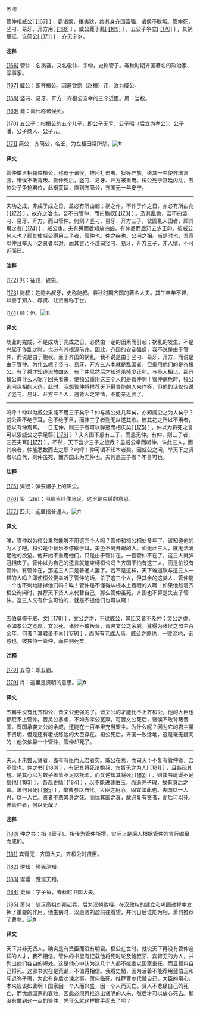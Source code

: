 
苏洵

管仲相威公[
[\[167\]](#note_167)
]
，霸诸侯，攘夷狄，终其身齐国富强，诸侯不敢叛。管仲死，竖刁、易牙、开方用[
[\[168\]](#note_168)
] ，威公薨于乱[
[\[169\]](#note_169)
] ，五公子争立[
[\[170\]](#note_170)
] ，其祸蔓延，讫简公[
[\[171\]](#note_171)
] ，齐无宁岁。

#### 注释 

[\[166\]](#noteBack_166)
管仲：名夷吾，又名敬仲、字仲，史称管子。春秋时期齐国著名的政治家、军事家。

[\[167\]](#noteBack_167)
威公：即齐桓公。因避钦宗（赵桓）讳，改为威公。

[\[168\]](#noteBack_168)
竖刁、易牙、开方：齐桓公宠幸的三个近臣。用：当权。

[\[169\]](#noteBack_169)
薨：周代称诸侯死。

[\[170\]](#noteBack_170)
五公子：指桓公的五个儿子，即公子无亏、公子昭（后立为孝公）、公子潘、公子商人、公子元。

[\[171\]](#noteBack_171)
简公：齐简公，名壬，为左相田常所杀。![ft](@media/Image00002.jpg)

#### 译文 

管仲做丞相辅佐桓公，称霸于诸侯，排斥打击夷、狄等异族，终其一生使齐国富强，诸侯不敢背叛。管仲死后，竖刁、易牙、开方被重用。桓公死于宫廷内乱，五位公子争抢君位，此祸蔓延，直到齐简公，齐国无一年安宁。

------------------------------------------------------------------------

夫功之成，非成于成之日，盖必有所由起；祸之作，不作于作之日，亦必有所由兆[
[\[172\]](#note_172)
] 。故齐之治也，吾不曰管仲，而曰鲍叔[
[\[173\]](#note_173)
]
。及其乱也，吾不曰竖刁、易牙、开方，而曰管仲。何则？竖刁、易牙、开方三子，彼固乱人国者，顾其用之者[
[\[174\]](#note_174)
]
，威公也。夫有舜而后知放四凶，有仲尼而后知去少正卯。彼威公何人也？顾其使威公得用三子者，管仲也。仲之疾也，公问之相。当是时也，吾意以仲且举天下之贤者以对，而其言乃不过曰竖刁、易牙、开方三子，非人情，不可近而已。

#### 注释 

[\[172\]](#noteBack_172)
兆：征兆，迹象。

[\[173\]](#noteBack_173)
鲍叔：姓鲍名叔牙，史称鲍叔。春秋时期齐国的著名大夫。其生卒年不详，以善于知人、荐贤、让贤著称于世。

[\[174\]](#noteBack_174)
顾：但。![ft](@media/Image00002.jpg)

#### 译文 

功业的完成，不是成功于完成之日，必然由一定的因素而引起；祸乱的发生，不是兴起于作乱之时，也必有其根源前兆。因此，齐国的安定强盛，我不说是由于管仲，而说是由于鲍叔。至于齐国的祸乱，我不说是由于竖刁、易牙、开方，而说是由于管仲。为什么呢？竖刁、易牙、开方三人本就是乱国者，但重用他们的是齐桓公。有了舜才知道流放四凶，有了仲尼然后才知道杀掉少正卯。与圣人相比，那齐桓公算什么人呢？回头看来，使桓公重用这三个人的是管仲啊！管仲病危时，桓公询问丞相的人选。此时，我想管仲将推荐天下最贤能的人来作答，但他的话仅仅说了竖刁、易牙、开方三个人，违背人之常情，不能亲近罢了。

------------------------------------------------------------------------

呜呼！仲以为威公果能不用三子矣乎？仲与威公处几年矣，亦知威公之为人矣乎？威公声不绝于耳，色不绝于目，而非三子者则无以遂其欲。彼其初之所以不用者，徒以有仲焉耳。一日无仲，则三子者可以弹冠而相庆矣[
[\[175\]](#note_175)
] 。仲以为将死之言可以絷威公之手足耶[
[\[176\]](#note_176)
] ？夫齐国不患有三子，而患无仲。有仲，则三子者，三匹夫耳[
[\[177\]](#note_177)
]
。不然，天下岂少三子之徒哉？虽威公幸而听仲，诛此三人，而其余者，仲能悉数而去之耶？呜呼！仲可谓不知本者矣。因威公之问，举天下之贤者以自代，则仲虽死，而齐国未为无仲也。夫何患三子者？不言可也。

#### 注释 

[\[175\]](#noteBack_175)
弹冠：弹去帽子上的灰尘。

[\[176\]](#noteBack_176)
絷（zhí）：甩绳索绊住马足。这里是束缚的意思。

[\[177\]](#noteBack_177)
匹夫：这里指普通人。![ft](@media/Image00002.jpg)

#### 译文 

唉，管仲以为桓公果然能够不用这三个人吗？管仲和桓公相处多年了，该知道他的为人了吧。桓公是个音乐不停歇于耳，美色不离开眼的人。如无此三人，就无法满足他的欲望。他开始不重用他们，只是由于管仲在。一旦管仲不在了，这三人就弹冠相庆了。管仲以为自己的遗言就能束缚桓公吗？齐国不怕有这三人，而是怕没有管仲。有管仲在，那这三人只是普通人罢了。若不是这样，天下难道缺与这三人一样的人吗？即使桓公侥幸听了管仲的话，杀了这三个人，但其余的这类人，管仲能一个也不剩地除掉他们吗？唉！管仲是不懂得从根本上着眼的人啊！如果他趁着齐桓公询问时，推荐天下贤人来代替自己，那么管仲虽死，齐国也不算是失去了管仲。这三人又有什么可怕的，就是不提他们也可以啊！

------------------------------------------------------------------------

五伯莫盛于威、文[
[\[178\]](#note_178)
]
，文公之才，不过威公，其臣又皆不及仲；灵公之虐，不如孝公之宽厚。文公死，诸侯不敢叛晋，晋袭文公之余威，犹得为诸侯之盟主百余年。何者？其君虽不肖[
[\[179\]](#note_179)
]
，而尚有老成人焉。威公之薨也，一败涂地，无惑也，彼独恃一管仲，而仲则死矣。

#### 注释 

[\[178\]](#noteBack_178)
五伯：即五霸。

[\[179\]](#noteBack_179)
肖：这里是贤明的意思。![ft](@media/Image00002.jpg)

#### 译文 

五霸中没有比齐桓公、晋文公更强的了。晋文公的才能比不上齐桓公，他的大臣也都赶不上管仲。晋灵公暴虐，不如齐孝公宽厚。可晋文公死后，诸侯不敢背叛晋国。晋国承袭文公的余威，还能在一百年里充当盟主。为什么呢？因为它的君主虽不贤明，但是还有老成练达的大臣存在。桓公死后，齐国一败涂地，这是毫无疑问的！他仅依靠一个管仲，管仲却死了。

------------------------------------------------------------------------

夫天下未尝无贤者，盖有有臣而无君者矣。威公在焉，而曰天下不复有管仲者，吾不信也。仲之书[
[\[180\]](#note_180)
] ，有记其将死论鲍叔、宾胥无之为人[
[\[181\]](#note_181)
]
，且各疏其短。是其心以为数子者皆不足以托国，而又逆知其将死[
[\[182\]](#note_182)
] ，则其书诞谩不足信也[
[\[183\]](#note_183)
] 。吾观史鯂[
[\[184\]](#note_184)
] ，以不能进蘧伯玉，而退弥子瑕，故有身后之谏。萧何且死[
[\[185\]](#note_185)
]
，举曹参以自代。大臣之用心，固宜如此也。夫国以一人兴，以一人亡。贤者不悲其身之死，而忧其国之衰，故必复有贤者，而后可以死。彼管仲者，何以死哉？

#### 注释 

[\[180\]](#noteBack_180)
仲之书：指《管子》。相传为管仲所撰，实际上是后人根据管仲的言行编纂而成的。

[\[181\]](#noteBack_181)
宾胥无：齐国大夫，齐桓公时贤臣。

[\[182\]](#noteBack_182)
逆知：预先测知。

[\[183\]](#noteBack_183)
诞谩：荒诞无稽。

[\[184\]](#noteBack_184)
史鯂：字子鱼，春秋时卫国大夫。

[\[185\]](#noteBack_185)
萧何：随汉高祖刘邦起兵，后为汉朝丞相。在汉政权的建立和巩固过程中发挥了重要的作用。他生病时，汉惠帝刘盈前往看望，并问日后谁能为相，萧何推荐了曹参。![ft](@media/Image00002.jpg)

#### 译文 

天下并非无贤人，确实是有贤臣而没有明君。桓公在世时，就说天下再没有管仲这样的人才，我不相信。管仲的书里有记载他将死时论及鲍叔牙、宾胥无的为人，并列出他们各自的短处。这是他心中认为这几个人都不能委以国家重任，而且预料自己将死。这部书实在是荒诞，不值得相信。我看史鯂，因为活着不能荐用蘧伯玉和斥退弥子瑕，为此有身后劝谏之事。萧何临死，推荐曹参代替自己。大臣的用心，本来应该如此啊！国家因一个人而兴盛，因一个人而灭亡。贤人不悲痛自己的死亡，而忧虑国家的衰败，因此必须再推选出贤明的人来，然后才可以放心死去。那没有做到这一点的管仲，凭什么就这样撒手而去了呢？

